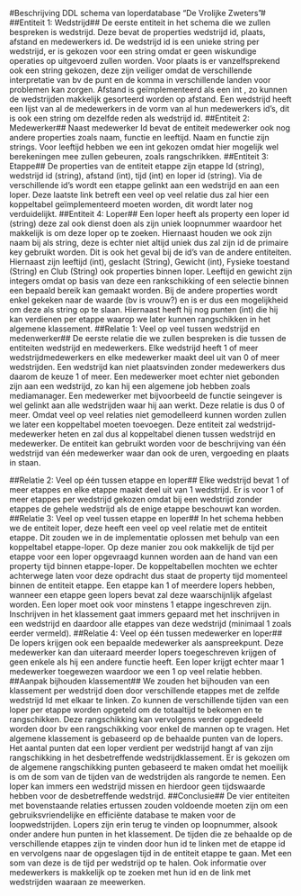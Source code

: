 #Beschrijving DDL schema van loperdatabase “De Vrolijke Zweters”#
##Entiteit 1: Wedstrijd##
De eerste entiteit in het schema die we zullen bespreken is wedstrijd. Deze bevat de properties wedstrijd id, plaats, afstand en medewerkers id. De wedstrijd id is een unieke string per wedstrijd, er is gekozen voor een string omdat er geen wiskundige operaties op uitgevoerd zullen worden. Voor plaats is er vanzelfsprekend ook een string gekozen, deze zijn veiliger omdat de verschillende interpretatie van bv de punt en de komma in verschillende landen voor problemen kan zorgen. Afstand is geïmplementeerd als een int , zo kunnen de wedstrijden makkelijk gesorteerd worden op afstand. Een wedstrijd heeft een lijst van al de medewerkers in de vorm van al hun medewerkers id’s, dit is ook een string om dezelfde reden als wedstrijd id.
##Entiteit 2: Medewerker##
Naast medewerker Id bevat de entiteit medewerker ook nog andere properties zoals naam, functie en leeftijd. Naam en functie zijn strings. Voor leeftijd hebben we een int gekozen omdat hier mogelijk wel berekeningen mee zullen gebeuren, zoals rangschrikken. 
##Entiteit 3: Etappe##
De properties van de entiteit etappe zijn etappe Id (string), wedstrijd id (string), afstand (int), tijd (int) en loper id (string). Via de verschillende id’s wordt een etappe gelinkt aan een wedstrijd en aan een loper. Deze laatste link betreft een veel op veel relatie dus zal hier een koppeltabel geïmplementeerd moeten worden, dit wordt later nog verduidelijkt.
##Entiteit 4: Loper##
Een loper heeft als property een loper id (string) deze zal ook dienst doen als zijn uniek loopnummer waardoor het makkelijk is om deze loper op te zoeken. Hiernaast houden we ook zijn naam bij als string, deze is echter niet altijd uniek dus zal zijn id de primaire key gebruikt worden. Dit is ook het geval bij de id’s van de andere entiteiten. Hiernaast zijn leeftijd (int), geslacht (String), Gewicht (int), Fysieke toestand (String) en Club (String) ook properties binnen loper. Leeftijd en gewicht zijn integers omdat op basis van deze een rankschikking of een selectie binnen een bepaald bereik kan gemaakt worden. Bij de andere properties wordt enkel gekeken naar de waarde (bv is vrouw?) en is er dus een mogelijkheid om deze als string op te slaan. Hiernaast heeft hij nog punten (int) die hij kan verdienen per etappe waarop we later kunnen rangschikken in het algemene klassement. 
##Relatie 1: Veel op veel tussen wedstrijd en medenwerker##
De eerste relatie die we zullen bespreken is die tussen de entiteiten wedstrijd en medewerkers. Elke wedstrijd heeft 1 of meer wedstrijdmedewerkers en elke medewerker maakt deel uit van 0 of meer wedstrijden. Een wedstrijd kan niet plaatsvinden zonder medewerkers dus daarom de keuze 1 of meer. Een medewerker moet echter niet gebonden zijn aan een wedstrijd, zo kan hij een algemene job hebben zoals mediamanager. Een medewerker met bijvoorbeeld de functie seingever is wel gelinkt aan alle wedstrijden waar hij aan werkt. Deze relatie is dus 0 of meer. Omdat veel op veel relaties niet gemodelleerd kunnen worden zullen we later een koppeltabel moeten toevoegen. Deze entiteit zal wedstrijd-medewerker heten en zal dus al koppeltabel dienen tussen wedstrijd en medewerker. De entiteit kan gebruikt worden voor de beschrijving van één wedstrijd van één medewerker waar dan ook de uren, vergoeding en plaats in staan. 

##Relatie 2: Veel op één tussen etappe en loper##
Elke wedstrijd bevat 1 of meer etappes en elke etappe maakt deel uit van 1 wedstrijd. Er is voor 1 of meer etappes per wedstrijd gekozen omdat bij een wedstrijd zonder etappes de gehele wedstrijd als de enige etappe beschouwt kan worden. 
##Relatie 3: Veel op veel tussen etappe en loper##
In het schema hebben we de entiteit loper, deze heeft een veel op veel relatie met de entiteit etappe. Dit zouden we in de implementatie oplossen met behulp van een koppeltabel etappe-loper. Op deze manier zou ook makkelijk de tijd per etappe voor een loper opgevraagd kunnen worden aan de hand van een property tijd binnen etappe-loper. De koppeltabellen mochten we echter achterwege laten voor deze opdracht dus staat de property tijd momenteel binnen de entiteit etappe. Een etappe kan 1 of meerdere lopers hebben, wanneer een etappe geen lopers bevat zal deze waarschijnlijk afgelast worden. Een loper moet ook voor minstens 1 etappe ingeschreven zijn. Inschrijven in het klassement gaat immers gepaard met het inschrijven in een wedstrijd en daardoor alle etappes van deze wedstrijd (minimaal 1 zoals eerder vermeld).
##Relatie 4: Veel op één tussen medewerker en loper##
De lopers krijgen ook een bepaalde medewerker als aanspreekpunt. Deze medewerker kan dan uiteraard meerder lopers toegeschreven krijgen of geen enkele als hij een andere functie heeft. Een loper krijgt echter maar 1 medewerker toegewezen waardoor we een 1 op veel relatie hebben. 
##Aanpak bijhouden klassement##
We zouden het bijhouden van een klassement per wedstrijd doen door verschillende etappes met de zelfde wedstrijd Id met elkaar te linken. Zo kunnen de verschillende tijden van een loper per etappe worden opgeteld om de totaaltijd te bekomen en te rangschikken. Deze rangschikking kan vervolgens verder opgedeeld worden door bv een rangschikking voor enkel de mannen op te vragen. 
Het algemene klassement is gebaseerd op de behaalde punten van de lopers. Het aantal punten dat een loper verdient per wedstrijd hangt af van zijn rangschikking in het desbetreffende wedstrijdklassement. Er is gekozen om de algemene rangschikking punten gebaseerd te maken omdat het moeilijk  is om de som van de tijden van de wedstrijden als rangorde te nemen. Een loper kan immers een wedstrijd missen en hierdoor geen tijdswaarde hebben voor de desbetreffende wedstrijd. 
##Conclusie##
De vier entiteiten met bovenstaande relaties ertussen zouden voldoende moeten zijn om een gebruiksvriendelijke en efficiënte database te maken voor de loopwedstrijden. Lopers zijn erin terug te vinden op loopnummer, alsook onder andere hun punten in het klassement. De tijden die ze behaalde op de verschillende etappes zijn te vinden door hun id te linken met de etappe id en vervolgens naar de opgeslagen tijd in de entiteit etappe te gaan. Met een som van deze is de tijd per wedstrijd op te halen. Ook informatie over medewerkers is makkelijk op te zoeken met hun id en de link met wedstrijden waaraan ze meewerken.
